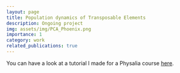 ```yaml
---
layout: page
title: Population dynamics of Transposable Elements
description: Ongoing project
img: assets/img/PCA_Phoenix.png
importance: 1
category: work
related_publications: true
---
```


You can have a look at a tutorial I made for a Physalia course [here](assets/html/1_teaching.html).